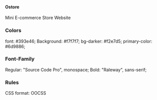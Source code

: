 #### Ostore

Mini E-commerce Store Website

### Colors

font: #393e46;
Background: #f7f7f7;
bg-darker: #f2e7d5;
primary-color: #6d9886;

### Font-Family

Regular: "Source Code Pro", monospace;
Bold: "Raleway", sans-serif;

### Rules

CSS format: OOCSS
